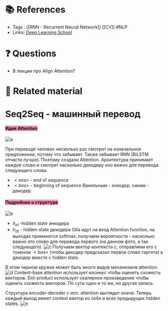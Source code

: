 # 📚 References 
- Tags : [[RNN - Recurrent Neural Network]] [[CV]] #NLP
- Links:  [Deep Learning School](https://youtu.be/G4vT5cvJSxY)

# ❓ Questions
- В лекции про Align Attention?

# 🔗 Related material

# Seq2Seq - машинный перевод

#### <mark style="background: #FF5582A6;">Идея Attention</mark> 
![a](22.png)

При переводе человек несколько раз смотрит на изначальное предложение, потому что забывает. Также забывает RNN (BiLSTM отчасти лучше). Поэтому создали Attention.  Архитектура принимает каждое слово и смотрит насколько декодеру оно важно для перевода следующего слова.
- $< eos >$ - end of sequence
-  $< bos >$ - beginning of sequence
Ванильным - энкодер, синим - декодер.
#### <mark style="background: #FF5582A6;">Подробнее о структуре</mark> 

![b](23.png)
- $h_{et}$ -hidden state энкодера
- $h_{dt}$ - hidden state декодера
Оба идут на вход Attention function, на выходах применятся softmax, получаем вероятности - насколько важно это слово для перевода первого (на данном фото, а так следующего).
![c](24.png)
Получаем вектор контекста $c$, отправляем его с токеном $< bos >$ (чтобы декодер предсказал первое слово таргета) в декодер вместе с hidden state.

В этом черном кружке может быть много видов механизмов attention.
![d](26.png)
Content-base attention использует косинус чтобы оценить схожесть векторов. Dot-product использует скалярное произведение чтобы оценить схожесть векторов. По сути одно и то же, но другая запись.

Структура encoder-decoder с исп. attention выглядит иначе. Теперь каждый выход имеет context вектор из себя и всех предыдущих hidden states.
![e](27.png)